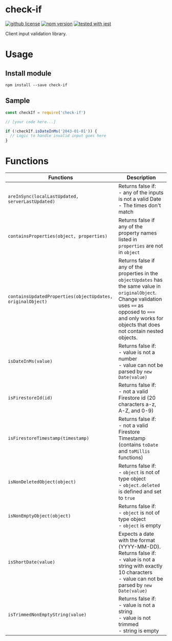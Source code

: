 # check-if

[![github license](https://img.shields.io/github/license/ericvera/check-if.svg?style=flat-square)](https://github.com/ericvera/check-if/blob/master/LICENSE)
[![npm version](https://img.shields.io/npm/v/check-if.svg?style=flat-square)](https://npmjs.org/package/check-if)
[![tested with jest](https://img.shields.io/badge/tested_with-jest-99424f.svg?style=flat-square)](https://github.com/facebook/jest)

Client input validation library.

# Usage

## Install module

`npm install --save check-if`

## Sample

```javascript
const checkIf = require('check-if')

// [your code here...]

if (!checkIf.isDateInMs('2043-01-01')) {
  // Logic to handle invalid input goes here
}
```

# Functions

| Functions                                                  | Description                                                                                                                                                                                                            |
| ---------------------------------------------------------- | ---------------------------------------------------------------------------------------------------------------------------------------------------------------------------------------------------------------------- |
| `areInSync(localLastUpdated, serverLastUpdated)`           | Returns false if:</br>- any of the inputs is not a valid Date</br>- The times don't match                                                                                                                              |
| `containsProperties(object, properties)`                   | Returns false if any of the property names listed in `properties` are not in `object`                                                                                                                                  |
| `containsUpdatedProperties(objectUpdates, originalObject)` | Returns false if any of the properties in the `objectUpdates` has the same value in `originalObject`. Change validation uses `==` as opposed to `===` and only works for objects that does not contain nested objects. |
| `isDateInMs(value)`                                        | Returns false if:</br>- value is not a number</br>- value can not be parsed by `new Date(value)`                                                                                                                       |
| `isFirestoreId(id)`                                        | Returns false if:</br>- not a valid Firestore id (20 characters a-z, A-Z, and 0-9)                                                                                                                                     |
| `isFirestoreTimestamp(timestamp)`                          | Returns false if:</br>- not a valid Firestore Timestamp (contains `toDate` and `toMillis` functions)                                                                                                                   |
| `isNonDeletedObject(object)`                               | Returns false if:</br>- `object` is not of type object</br>- `object.deleted` is defined and set to `true`                                                                                                             |
| `isNonEmptyObject(object)`                                 | Returns false if:</br>- `object` is not of type object</br>- `object` is empty                                                                                                                                         |
| `isShortDate(value)`                                       | Expects a date with the format (YYYY-MM-DD). Returns false if:</br>- value is not a string with exactly 10 characters</br>- value can not be parsed by `new Date(value)`                                               |
| `isTrimmedNonEmptyString(value)`                           | Returns false if:</br>- value is not a string</br>- value is not trimmed</br>- string is empty                                                                                                                         |
